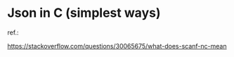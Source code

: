 # Json in C (simplest ways)

ref.:

https://stackoverflow.com/questions/30065675/what-does-scanf-nc-mean